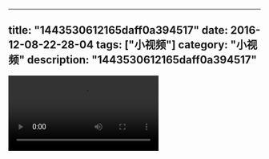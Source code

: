 
---
title: "1443530612165daff0a394517"
date: 2016-12-08-22-28-04
tags: ["小视频"]
category: "小视频"
description: "1443530612165daff0a394517"
---
<video src="http://ohtsqip0g.bkt.clouddn.com/1443530612165daff0a394517.mp4" controls="controls"></video>
